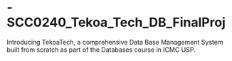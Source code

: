 # -SCC0240_Tekoa_Tech_DB_FinalProj
Introducing TekoaTech, a comprehensive Data Base Management System built from scratch as part of the Databases course in ICMC USP.
